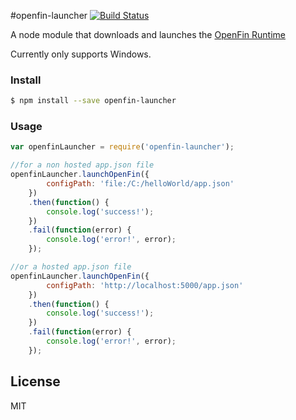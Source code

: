 
#openfin-launcher
[![Build Status](https://travis-ci.org/openfin/node-openfin-launcher.svg?branch=master)](https://travis-ci.org/openfin/node-openfin-launcher)

A node module that downloads and launches the [OpenFin Runtime](http://openfin.co/)

Currently only supports Windows.

### Install

```sh
$ npm install --save openfin-launcher
```

### Usage

```js
var openfinLauncher = require('openfin-launcher');

//for a non hosted app.json file
openfinLauncher.launchOpenFin({
        configPath: 'file:/C:/helloWorld/app.json'
    })
    .then(function() {
        console.log('success!');
    })
    .fail(function(error) {
        console.log('error!', error);
    });

//or a hosted app.json file
openfinLauncher.launchOpenFin({
        configPath: 'http://localhost:5000/app.json'
    })
    .then(function() {
        console.log('success!');
    })
    .fail(function(error) {
        console.log('error!', error);
    });
```
## License

MIT
